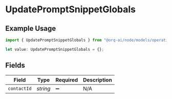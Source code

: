# UpdatePromptSnippetGlobals

## Example Usage

```typescript
import { UpdatePromptSnippetGlobals } from "@orq-ai/node/models/operations";

let value: UpdatePromptSnippetGlobals = {};
```

## Fields

| Field              | Type               | Required           | Description        |
| ------------------ | ------------------ | ------------------ | ------------------ |
| `contactId`        | *string*           | :heavy_minus_sign: | N/A                |